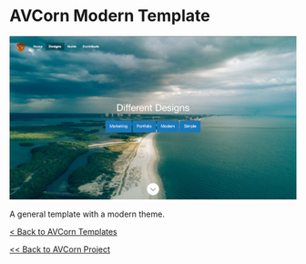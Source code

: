 # AVCorn Modern Template

![Template Preview](assets/images/previews/preview-lg.png "Marketing Design Preview")

A general template with a modern theme.



[< Back to AVCorn Templates](https://github.com/AVCorn/avcorn-templates)

[<< Back to AVCorn Project](https://github.com/AVCorn/avcorn)